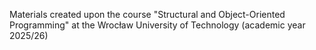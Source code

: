 Materials created upon the course "Structural and Object-Oriented Programming" at the Wrocław University of Technology (academic year 2025/26)
